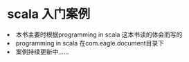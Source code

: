 # scala 入门案例

<li>
    <ui>本书主要时根据programming in scala 这本书读的体会而写的</ui>
   
</li>

<li>
     <ui>programming in scala 在com.eagle.document目录下</ui>


</li>

<li>
     <ui>案例持续更新中......</ui>
</li>